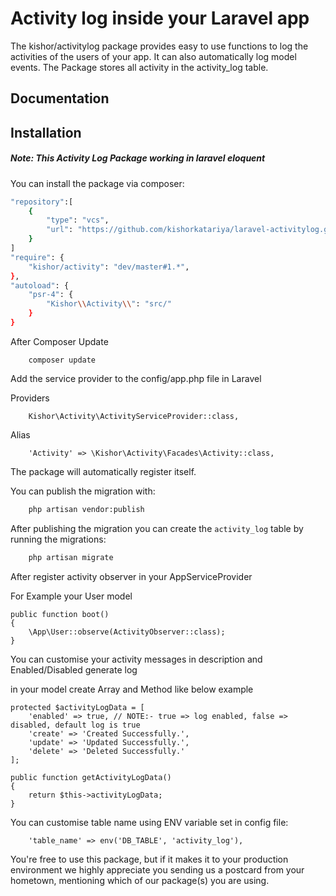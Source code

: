 # Activity log inside your Laravel app

The kishor/activitylog package provides easy to use functions to log the activities of the users of your app. It can also automatically log model events. The Package stores all activity in the activity_log table.

## Documentation


## Installation

##### Note: This Activity Log Package working in laravel eloquent

You can install the package via composer:

``` bash
"repository":[
	{
        "type": "vcs",
        "url": "https://github.com/kishorkatariya/laravel-activitylog.git"
    }
]
"require": {
    "kishor/activity": "dev/master#1.*",
},
"autoload": {
    "psr-4": {
        "Kishor\\Activity\\": "src/"
    }
}
```

After Composer Update

```base
    composer update
```

Add the service provider to the config/app.php file in Laravel

Providers
```base    
    Kishor\Activity\ActivityServiceProvider::class,
```
Alias

```base                
    'Activity' => \Kishor\Activity\Facades\Activity::class,
```

The package will automatically register itself.

You can publish the migration with:
```bash
    php artisan vendor:publish

```

After publishing the migration you can create the `activity_log` table by running the migrations:

```bash
    php artisan migrate
```

After register activity observer in your AppServiceProvider 

For Example your User model

```base
public function boot()
{
    \App\User::observe(ActivityObserver::class);     
}
```

You can customise your activity messages in description and Enabled/Disabled generate log 

 in your model create Array and Method like below example

```base
protected $activityLogData = [
    'enabled' => true, // NOTE:- true => log enabled, false => disabled, default log is true
    'create' => 'Created Successfully.',
    'update' => 'Updated Successfully.',
    'delete' => 'Deleted Successfully.'
];

public function getActivityLogData()
{
    return $this->activityLogData;
}

```

You can customise table name using ENV variable set in config file:

```base
    'table_name' => env('DB_TABLE', 'activity_log'),
```

You're free to use this package, but if it makes it to your production environment we highly appreciate you sending us a postcard from your hometown, mentioning which of our package(s) you are using.

<!--- Our address is: Spatie, Samberstraat 69D, 2060 Antwerp, Belgium. -->

<!--- We publish all received postcards [on our company website](https://spatie.be/en/opensource/postcards).-->
